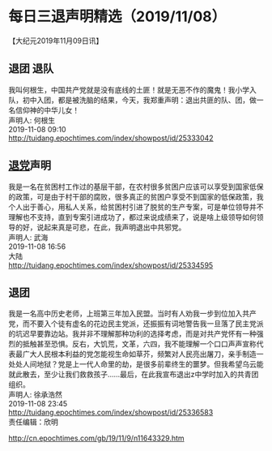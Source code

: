 # 每日三退声明精选（2019/11/08）
  
  
【大纪元2019年11月09日讯】  
## 退团 退队  
我叫何根生，中国共产党就是没有底线的土匪！就是无恶不作的魔鬼！我小学入队，初中入团，都是被洗脑的结果，今天，我郑重声明：退出共匪的队、团，做一名信仰神的中华儿女！  
声明人: 何根生  
2019-11-08 09:10  
<a href="http://tuidang.epochtimes.com/index/showpost/id/25333042">http://tuidang.epochtimes.com/index/showpost/id/25333042</a>  
## <a href="http://cn.epochtimes.com/gb/tag/%E9%80%80%E5%85%9A.html">退党</a>声明  
我是一名在贫困村工作过的基层干部，在农村很多贫困户应该可以享受到国家低保的政策，可是由于村干部的腐败，很多真正的贫困户享受不到国家的低保政策，我个人出于善心，用私人关系，给贫困村引进了脱贫的生产专案，可是单位领导并不理解也不支持，直到专案引进成功了，都过来说成绩来了，说是啥上级领导如何领导的好，说起来真是可悲，在此，我声明退出中共邪党。  
声明人: 武海  
2019-11-08 16:56  
大陆  
<a href="http://tuidang.epochtimes.com/index/showpost/id/25334595">http://tuidang.epochtimes.com/index/showpost/id/25334595</a>  
## 退团  
我是一名高中历史老师，上班第三年加入民盟。当时有人劝我一步到位加入共产党，而不要入个徒有虚名的花边民主党派，还振振有词地警告我一旦落了民主党派的坑迟早要靠边站。我并非不理解那种功利的选择考虑，而是对共产党怀有一种强烈的抵触甚至恐惧。反右，大饥荒，文革，六四，我不能理解一个口口声声宣称代表最广大人民根本利益的党怎能视生命如草芥，频繁对人民亮出屠刀，亲手制造一处处人间地狱？党是上一代人命里的劫，是很多前辈终生的噩梦。但我希望乌云能就此散去，至少让我们救救孩子……最后，在此我宣布退出z中学时加入的共青团组织。  
声明人: 徐承浩然  
2019-11-08 23:45  
<a href="http://tuidang.epochtimes.com/index/showpost/id/25336583">http://tuidang.epochtimes.com/index/showpost/id/25336583</a>  
责任编辑：欣明  
  
  
  
http://cn.epochtimes.com/gb/19/11/9/n11643329.htm
